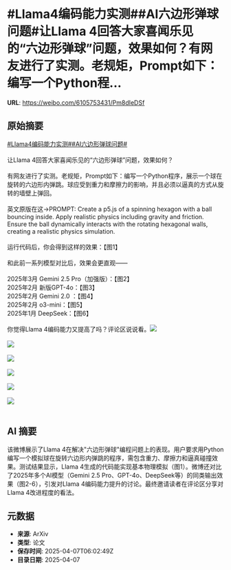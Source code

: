 # #Llama4编码能力实测##AI六边形弹球问题#让Llama 4回答大家喜闻乐见的“六边形弹球”问题，效果如何？有网友进行了实测。老规矩，Prompt如下：编写一个Python程...

**URL**: https://weibo.com/6105753431/Pm8dIeDSf

## 原始摘要

<a href="https://m.weibo.cn/search?containerid=231522type%3D1%26t%3D10%26q%3D%23Llama4%E7%BC%96%E7%A0%81%E8%83%BD%E5%8A%9B%E5%AE%9E%E6%B5%8B%23&amp;extparam=%23Llama4%E7%BC%96%E7%A0%81%E8%83%BD%E5%8A%9B%E5%AE%9E%E6%B5%8B%23" data-hide=""><span class="surl-text">#Llama4编码能力实测#</span></a><a href="https://m.weibo.cn/search?containerid=231522type%3D1%26t%3D10%26q%3D%23AI%E5%85%AD%E8%BE%B9%E5%BD%A2%E5%BC%B9%E7%90%83%E9%97%AE%E9%A2%98%23&amp;extparam=%23AI%E5%85%AD%E8%BE%B9%E5%BD%A2%E5%BC%B9%E7%90%83%E9%97%AE%E9%A2%98%23" data-hide=""><span class="surl-text">#AI六边形弹球问题#</span></a><br><br>让Llama 4回答大家喜闻乐见的“六边形弹球”问题，效果如何？<br><br>有网友进行了实测。老规矩，Prompt如下：编写一个Python程序，展示一个球在旋转的六边形内弹跳。球应受到重力和摩擦力的影响，并且必须以逼真的方式从旋转的墙壁上弹回。<br><br>英文原版在这→PROMPT: Create a p5.js of a spinning hexagon with a ball bouncing inside. Apply realistic physics including gravity and friction. Ensure the ball dynamically interacts with the rotating hexagonal walls, creating a realistic physics simulation.<br><br>运行代码后，你会得到这样的效果：【图1】<br><br>和此前一系列模型对比后，效果会更直观——<br><br>2025年3月 Gemini 2.5 Pro（加强版）：【图2】<br>2025年2月 新版GPT-4o：【图3】<br>2025年2月 Gemini 2.0 ：【图4】<br>2025年2月 o3-mini：【图5】<br>2025年1月 DeepSeek：【图6】<br><br>你觉得Llama 4编码能力又提高了吗？评论区说说看。<img style="" src="https://tvax3.sinaimg.cn/large/006Fd7o3gy1i0821s4pi4g30ha0gw4qp.gif" referrerpolicy="no-referrer"><br><br><img style="" src="https://tvax2.sinaimg.cn/large/006Fd7o3gy1i08224swjng30f60gwe82.gif" referrerpolicy="no-referrer"><br><br><img style="" src="https://tvax1.sinaimg.cn/large/006Fd7o3gy1i08227tqoyg30f10a4qau.gif" referrerpolicy="no-referrer"><br><br><img style="" src="https://tvax1.sinaimg.cn/large/006Fd7o3gy1i0822a25byg30ci0au7ej.gif" referrerpolicy="no-referrer"><br><br><img style="" src="https://tvax3.sinaimg.cn/large/006Fd7o3gy1i0822bhcx2g308508ewiv.gif" referrerpolicy="no-referrer"><br><br><img style="" src="https://tvax3.sinaimg.cn/large/006Fd7o3gy1i0822el4vlg307n08e0x9.gif" referrerpolicy="no-referrer"><br><br>

## AI 摘要

该微博展示了Llama 4在解决"六边形弹球"编程问题上的表现。用户要求用Python编写一个模拟球在旋转六边形内弹跳的程序，需包含重力、摩擦力和逼真碰撞效果。测试结果显示，Llama 4生成的代码能实现基本物理模拟（图1）。微博还对比了2025年多个AI模型（Gemini 2.5 Pro、GPT-4o、DeepSeek等）的同类输出效果（图2-6），引发对Llama 4编码能力提升的讨论。最终邀请读者在评论区分享对Llama 4改进程度的看法。

## 元数据

- **来源**: ArXiv
- **类型**: 论文
- **保存时间**: 2025-04-07T06:02:49Z
- **目录日期**: 2025-04-07
